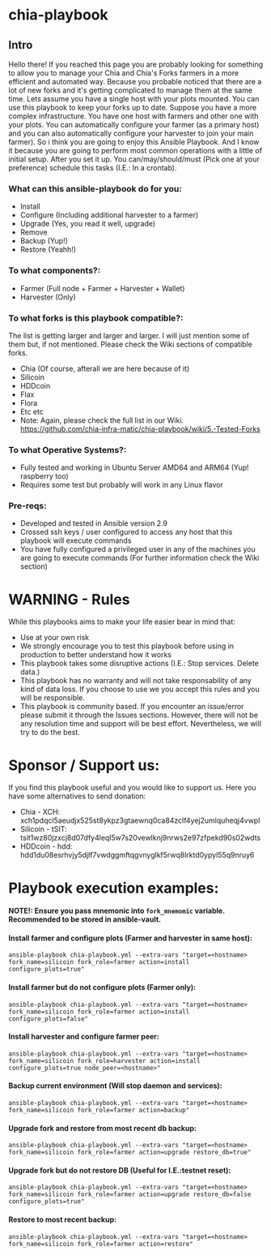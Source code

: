 # chia-playbook
## Intro

Hello there! If you reached this page you are probably looking for something to allow you to manage your Chia and Chia's Forks farmers in a more efficient and automated way. Because you probable noticed that there are a lot of new forks and it's getting complicated to manage them at the same time.
Lets assume you have a single host with your plots mounted. You can use this playbook to keep your forks up to date.
Suppose you have a more complex infrastructure. You have one host with farmers and other one with your plots. You can automatically configure your farmer (as a primary host) and you can also automatically configure your harvester to join your main farmer).
So i think you are going to enjoy this Ansible Playbook. And I know it because you are going to perform most common operations with a little of initial setup. 
After you set it up. You can/may/should/must (Pick one at your preference) schedule this tasks (I.E.: In a crontab).

### What can this ansible-playbook do for you:
- Install
- Configure (Including additional harvester to a farmer)
- Upgrade (Yes, you read it well, upgrade)
- Remove
- Backup (Yup!)
- Restore (Yeahh!)

### To what components?:
- Farmer (Full node + Farmer + Harvester + Wallet)
- Harvester (Only)

### To what forks is this playbook compatible?:
The list is getting larger and larger and larger. I will just mention some of them but, if not mentioned. Please check the Wiki sections of compatible forks.
- Chia (Of course, afterall we are here because of it)
- Silicoin
- HDDcoin
- Flax
- Flora
- Etc etc
- Note: Again, please check the full list in our Wiki. https://github.com/chia-infra-matic/chia-playbook/wiki/5.-Tested-Forks

### To what Operative Systems?:
- Fully tested and working in Ubuntu Server AMD64 and ARM64 (Yup! raspberry too)
- Requires some test but probably will work in any Linux flavor

### Pre-reqs:
- Developed and tested in Ansible version 2.9
- Crossed ssh keys / user configured to access any host that this playbook will execute commands
- You have fully configured a privileged user in any of the machines you are going to execute commands (For further information check the Wiki section)

# WARNING - Rules
While this playbooks aims to make your life easier bear in mind that:
- Use at your own risk
- We strongly encourage you to test this playbook before using in production to better understand how it works
- This playbook takes some disruptive actions (I.E.: Stop services. Delete data.)
- This playbook has no warranty and will not take responsability of any kind of data loss. If you choose to use we you accept this rules and you will be responsible.
- This playbook is community based. If you encounter an issue/error please submit it through the Issues sections. However, there will not be any resolution time and support will be best effort. Nevertheless, we will try to do the best.

# Sponsor / Support us:
If you find this playbook useful and you would like to support us. Here you have some alternatives to send donation:
- Chia - XCH: xch1pdqcl5aeudjx525st8ykpz3gtaewnq0ca84zclf4yej2umlquheqj4vwpl
- Silicoin - tSIT: tsit1wz80jzxcj8d07dfy4leql5w7s20vewlknj9nrws2e97zfpekd90s02wdts
- HDDcoin - hdd: hdd1du08esrhvjy5djlf7vwdggmftqgvnyglkf5rwq8lrktd0ypyl55q9nruy6

# Playbook execution examples:
#### NOTE!: Ensure you pass mnemonic into `fork_mnemomic` variable. Recommended to be stored in ansible-vault.

#### Install farmer and configure plots (Farmer and harvester in same host):  
`ansible-playbook chia-playbook.yml --extra-vars "target=<hostname> fork_name=silicoin fork_role=farmer action=install configure_plots=true"`

#### Install farmer but do not configure plots (Farmer only):  
`ansible-playbook chia-playbook.yml --extra-vars "target=<hostname> fork_name=silicoin fork_role=farmer action=install configure_plots=false"`

#### Install harvester and configure farmer peer:  
`ansible-playbook chia-playbook.yml --extra-vars "target=<hostname> fork_name=silicoin fork_role=harvester action=install configure_plots=true node_peer=<hostname>"`

#### Backup current environment (Will stop daemon and services):
`ansible-playbook chia-playbook.yml --extra-vars "target=<hostname> fork_name=silicoin fork_role=farmer action=backup"`

#### Upgrade fork and restore from most recent db backup:
`ansible-playbook chia-playbook.yml --extra-vars "target=<hostname> fork_name=silicoin fork_role=farmer action=upgrade restore_db=true"`

#### Upgrade fork but do not restore DB (Useful for I.E.:testnet reset):
`ansible-playbook chia-playbook.yml --extra-vars "target=<hostname> fork_name=silicoin fork_role=farmer action=upgrade restore_db=false configure_plots=true"`

#### Restore to most recent backup:
`ansible-playbook chia-playbook.yml --extra-vars "target=<hostname> fork_name=silicoin fork_role=farmer action=restore"`
